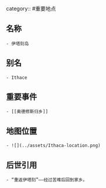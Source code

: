 category:: #重要地点
## 名称
	- 伊塔刻岛
## 别名
	- Ithace
## 重要事件
	- [[奥德修斯归乡]]
## 地图位置
	- ![](../assets/Ithaca-location.png)
## 后世引用
	- “重返伊塔刻”——经过苦难后回到家乡。
